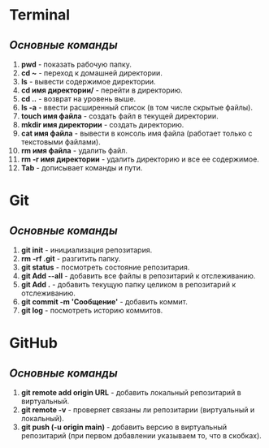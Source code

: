 # **Terminal**

## *Основные команды*

1. **pwd** - показать рабочую папку.
2. **cd ~** - переход к домашней директории.
3. **ls** - вывести содержимое директории.
4. **cd имя директории/** - перейти в директорию.
5. **cd ..** - возврат на уровень выше.
6. **ls -a** - ввести расширенный список (в том числе скрытые файлы).
7. **touch имя файла** - создать файл в текущей директории.
8. **mkdir имя директории** - создать директорию.
9. **cat имя файла** - вывести в консоль имя файла (работает только с текстовыми файлами).
10. **rm имя файла** - удалить файл.
11. **rm -r имя директории** - удалить директорию и все ее содержимое.
12. **Tab** - дописывает команды и пути.

# **Git**

## *Основные команды*

1. **git init** - инициализация репозитария.
2. **rm -rf .git** - разгитить папку.
3. **git status** - посмотреть состояние репозитария.
4. **git Add --all** - добавить все файлы в репозитарий к отслеживанию.
5. **git Add .** - добавить текущую папку целиком в репозитарий к отслеживанию.
6. **git commit -m 'Сообщение'** - добавить коммит.
7. **git log** - посмотреть историю коммитов.

# **GitHub**

## *Основные команды*

1. **git remote add origin URL** - добавить локальный репозитарий в виртуальный.
2. **git remote -v** - проверяет связаны ли репозитарии (виртуальный и локальный).
3. **git push (-u origin main)** - добавить версию в виртуальный репозитарий (при первом добавлении указываем то, что в скобках).
